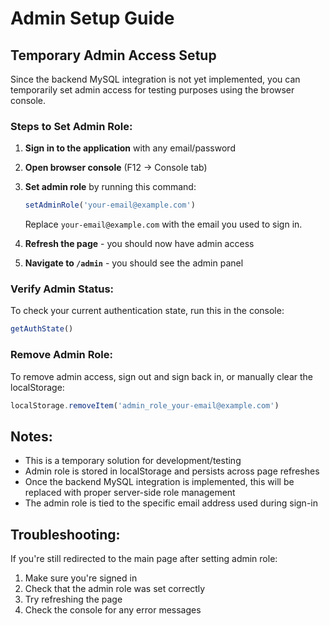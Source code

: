 # Admin Setup Guide

## Temporary Admin Access Setup

Since the backend MySQL integration is not yet implemented, you can temporarily set admin access for testing purposes using the browser console.

### Steps to Set Admin Role:

1. **Sign in to the application** with any email/password
2. **Open browser console** (F12 → Console tab)
3. **Set admin role** by running this command:
   ```javascript
   setAdminRole('your-email@example.com')
   ```
   Replace `your-email@example.com` with the email you used to sign in.

4. **Refresh the page** - you should now have admin access
5. **Navigate to `/admin`** - you should see the admin panel

### Verify Admin Status:

To check your current authentication state, run this in the console:
```javascript
getAuthState()
```

### Remove Admin Role:

To remove admin access, sign out and sign back in, or manually clear the localStorage:
```javascript
localStorage.removeItem('admin_role_your-email@example.com')
```

## Notes:

- This is a temporary solution for development/testing
- Admin role is stored in localStorage and persists across page refreshes
- Once the backend MySQL integration is implemented, this will be replaced with proper server-side role management
- The admin role is tied to the specific email address used during sign-in

## Troubleshooting:

If you're still redirected to the main page after setting admin role:
1. Make sure you're signed in
2. Check that the admin role was set correctly
3. Try refreshing the page
4. Check the console for any error messages
